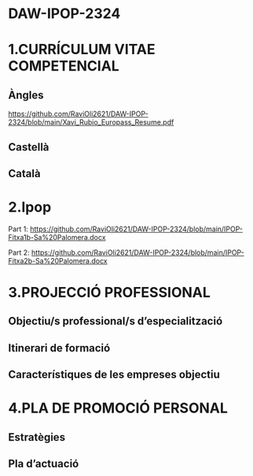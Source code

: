 # DAW-IPOP-2324

# 1.CURRÍCULUM VITAE COMPETENCIAL
## Àngles
https://github.com/RaviOli2621/DAW-IPOP-2324/blob/main/Xavi_Rubio_Europass_Resume.pdf
## Castellà

## Català

# 2.Ipop
Part 1: https://github.com/RaviOli2621/DAW-IPOP-2324/blob/main/IPOP-Fitxa1b-Sa%20Palomera.docx

Part 2: https://github.com/RaviOli2621/DAW-IPOP-2324/blob/main/IPOP-Fitxa2b-Sa%20Palomera.docx
# 3.PROJECCIÓ PROFESSIONAL 

  ## Objectiu/s professional/s d’especialització

  ## Itinerari de formació
  
  ## Característiques de les empreses objectiu

# 4.PLA DE PROMOCIÓ PERSONAL

  ## Estratègies 
  
  ## Pla d’actuació
